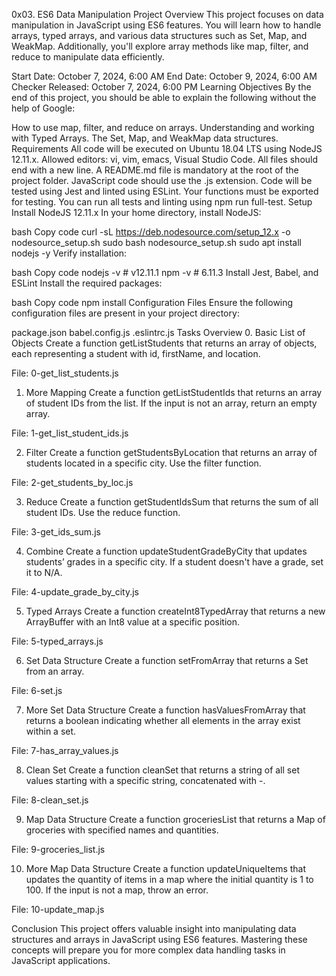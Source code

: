 0x03. ES6 Data Manipulation
Project Overview
This project focuses on data manipulation in JavaScript using ES6 features. You will learn how to handle arrays, typed arrays, and various data structures such as Set, Map, and WeakMap. Additionally, you'll explore array methods like map, filter, and reduce to manipulate data efficiently.

Start Date: October 7, 2024, 6:00 AM
End Date: October 9, 2024, 6:00 AM
Checker Released: October 7, 2024, 6:00 PM
Learning Objectives
By the end of this project, you should be able to explain the following without the help of Google:

How to use map, filter, and reduce on arrays.
Understanding and working with Typed Arrays.
The Set, Map, and WeakMap data structures.
Requirements
All code will be executed on Ubuntu 18.04 LTS using NodeJS 12.11.x.
Allowed editors: vi, vim, emacs, Visual Studio Code.
All files should end with a new line.
A README.md file is mandatory at the root of the project folder.
JavaScript code should use the .js extension.
Code will be tested using Jest and linted using ESLint.
Your functions must be exported for testing.
You can run all tests and linting using npm run full-test.
Setup
Install NodeJS 12.11.x
In your home directory, install NodeJS:

bash
Copy code
curl -sL https://deb.nodesource.com/setup_12.x -o nodesource_setup.sh
sudo bash nodesource_setup.sh
sudo apt install nodejs -y
Verify installation:

bash
Copy code
nodejs -v  # v12.11.1
npm -v     # 6.11.3
Install Jest, Babel, and ESLint
Install the required packages:

bash
Copy code
npm install
Configuration Files
Ensure the following configuration files are present in your project directory:

package.json
babel.config.js
.eslintrc.js
Tasks Overview
0. Basic List of Objects
Create a function getListStudents that returns an array of objects, each representing a student with id, firstName, and location.

File: 0-get_list_students.js

1. More Mapping
Create a function getListStudentIds that returns an array of student IDs from the list. If the input is not an array, return an empty array.

File: 1-get_list_student_ids.js

2. Filter
Create a function getStudentsByLocation that returns an array of students located in a specific city. Use the filter function.

File: 2-get_students_by_loc.js

3. Reduce
Create a function getStudentIdsSum that returns the sum of all student IDs. Use the reduce function.

File: 3-get_ids_sum.js

4. Combine
Create a function updateStudentGradeByCity that updates students’ grades in a specific city. If a student doesn't have a grade, set it to N/A.

File: 4-update_grade_by_city.js

5. Typed Arrays
Create a function createInt8TypedArray that returns a new ArrayBuffer with an Int8 value at a specific position.

File: 5-typed_arrays.js

6. Set Data Structure
Create a function setFromArray that returns a Set from an array.

File: 6-set.js

7. More Set Data Structure
Create a function hasValuesFromArray that returns a boolean indicating whether all elements in the array exist within a set.

File: 7-has_array_values.js

8. Clean Set
Create a function cleanSet that returns a string of all set values starting with a specific string, concatenated with -.

File: 8-clean_set.js

9. Map Data Structure
Create a function groceriesList that returns a Map of groceries with specified names and quantities.

File: 9-groceries_list.js

10. More Map Data Structure
Create a function updateUniqueItems that updates the quantity of items in a map where the initial quantity is 1 to 100. If the input is not a map, throw an error.

File: 10-update_map.js

Conclusion
This project offers valuable insight into manipulating data structures and arrays in JavaScript using ES6 features. Mastering these concepts will prepare you for more complex data handling tasks in JavaScript applications.
